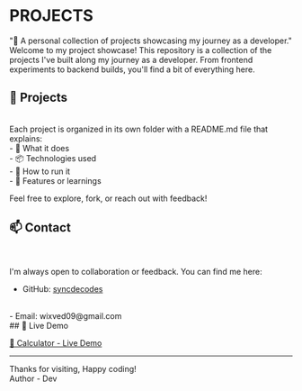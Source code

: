 # PROJECTS
"🚀 A personal collection of projects showcasing my journey as a developer."
<br>
Welcome to my project showcase! This repository is a collection of the projects I've built along my journey as a developer. From frontend experiments to backend builds, you'll find a bit of everything here.
<br>
## 📁 Projects
<br>
Each project is organized in its own folder with a README.md file that explains:
<br>
- 🔧 What it does  
<br>
- 📦 Technologies used 
<br>
- 🚀 How to run it  
<br>
- 🌟 Features or learnings
<br>

Feel free to explore, fork, or reach out with feedback!
<br>

## 📫 Contact
<br>

I'm always open to collaboration or feedback. You can find me here:
<br>

- GitHub: [syncdecodes](https://github.com/syncdecodes)
<br>
- Email: wixved09@gmail.com
<br>
## 🚀 Live Demo

[🧮 Calculator - Live Demo](https://snazzy-bavarois-f3abb6.netlify.app)

---

Thanks for visiting, Happy coding!
<br>
Author - Dev

